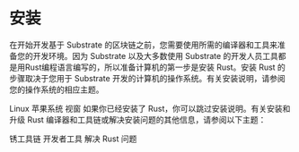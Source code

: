 # 安装
在开始开发基于 Substrate 的区块链之前，您需要使用所需的编译器和工具来准备您的开发环境。因为 Substrate 以及大多数使用 Substrate 的开发人员工具都是用Rust编程语言编写的，所以准备计算机的第一步是安装 Rust。安装 Rust 的步骤取决于您用于 Substrate 开发的计算机的操作系统。有关安装说明，请参阅您的操作系统的相应主题。

Linux
苹果系统
视窗
如果你已经安装了 Rust，你可以跳过安装说明。有关安装和升级 Rust 编译器和工具链或解决安装问题的其他信息，请参阅以下主题：

锈工具链
开发者工具
解决 Rust 问题
